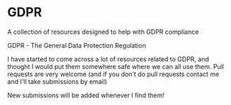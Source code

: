 # GDPR
A collection of resources designed to help with GDPR compliance

GDPR - The General Data Protection Regulation

I have started to come across a lot of resources related to GDPR, and thought I would put them somewhere safe where we can all use them. Pull requests are very welcome (and if you don't do pull requests contact me and I'll take submissions by email)

New submissions will be added whenever I find them!
